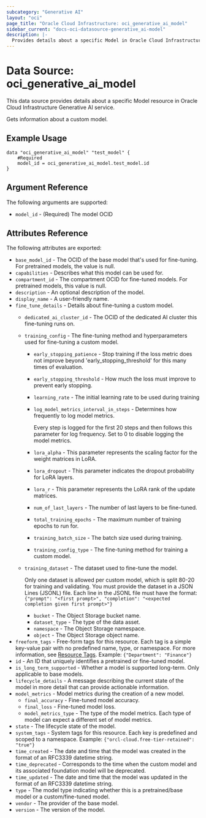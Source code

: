 ```yaml
---
subcategory: "Generative AI"
layout: "oci"
page_title: "Oracle Cloud Infrastructure: oci_generative_ai_model"
sidebar_current: "docs-oci-datasource-generative_ai-model"
description: |-
  Provides details about a specific Model in Oracle Cloud Infrastructure Generative AI service
---
```


# Data Source: oci_generative_ai_model
This data source provides details about a specific Model resource in Oracle Cloud Infrastructure Generative AI service.

Gets information about a custom model.

## Example Usage

```hcl
data "oci_generative_ai_model" "test_model" {
	#Required
	model_id = oci_generative_ai_model.test_model.id
}
```

## Argument Reference

The following arguments are supported:

* `model_id` - (Required) The model OCID


## Attributes Reference

The following attributes are exported:

* `base_model_id` - The OCID of the base model that's used for fine-tuning. For pretrained models, the value is null.
* `capabilities` - Describes what this model can be used for.
* `compartment_id` - The compartment OCID for fine-tuned models. For pretrained models, this value is null.
* `description` - An optional description of the model.
* `display_name` - A user-friendly name.
* `fine_tune_details` - Details about fine-tuning a custom model. 
	* `dedicated_ai_cluster_id` - The OCID of the dedicated AI cluster this fine-tuning runs on.
	* `training_config` - The fine-tuning method and hyperparameters used for fine-tuning a custom model.
		* `early_stopping_patience` - Stop training if the loss metric does not improve beyond 'early_stopping_threshold' for this many times of evaluation. 
		* `early_stopping_threshold` - How much the loss must improve to prevent early stopping.
		* `learning_rate` - The initial learning rate to be used during training
		* `log_model_metrics_interval_in_steps` - Determines how frequently to log model metrics. 

			Every step is logged for the first 20 steps and then follows this parameter for log frequency. Set to 0 to disable logging the model metrics. 
		* `lora_alpha` - This parameter represents the scaling factor for the weight matrices in LoRA.
		* `lora_dropout` - This parameter indicates the dropout probability for LoRA layers.
		* `lora_r` - This parameter represents the LoRA rank of the update matrices.
		* `num_of_last_layers` - The number of last layers to be fine-tuned.
		* `total_training_epochs` - The maximum number of training epochs to run for.
		* `training_batch_size` - The batch size used during training.
		* `training_config_type` - The fine-tuning method for training a custom model.
	* `training_dataset` - The dataset used to fine-tune the model. 

		Only one dataset is allowed per custom model, which is split 80-20 for training and validating. You must provide the dataset in a JSON Lines (JSONL) file. Each line in the JSONL file must have the format: `{"prompt": "<first prompt>", "completion": "<expected completion given first prompt>"}` 
		* `bucket` - The Object Storage bucket name.
		* `dataset_type` - The type of the data asset.
		* `namespace` - The Object Storage namespace.
		* `object` - The Object Storage object name.
* `freeform_tags` - Free-form tags for this resource. Each tag is a simple key-value pair with no predefined name, type, or namespace. For more information, see [Resource Tags](https://docs.cloud.oracle.com/iaas/Content/General/Concepts/resourcetags.htm).  Example: `{"Department": "Finance"}` 
* `id` - An ID that uniquely identifies a pretrained or fine-tuned model.
* `is_long_term_supported` - Whether a model is supported long-term. Only applicable to base models.
* `lifecycle_details` - A message describing the current state of the model in more detail that can provide actionable information.
* `model_metrics` - Model metrics during the creation of a new model.
	* `final_accuracy` - Fine-tuned model accuracy.
	* `final_loss` - Fine-tuned model loss.
	* `model_metrics_type` - The type of the model metrics. Each type of model can expect a different set of model metrics.
* `state` - The lifecycle state of the model.
* `system_tags` - System tags for this resource. Each key is predefined and scoped to a namespace.  Example: `{"orcl-cloud.free-tier-retained": "true"}` 
* `time_created` - The date and time that the model was created in the format of an RFC3339 datetime string.
* `time_deprecated` - Corresponds to the time when the custom model and its associated foundation model will be deprecated.
* `time_updated` - The date and time that the model was updated in the format of an RFC3339 datetime string.
* `type` - The model type indicating whether this is a pretrained/base model or a custom/fine-tuned model.
* `vendor` - The provider of the base model.
* `version` - The version of the model.

